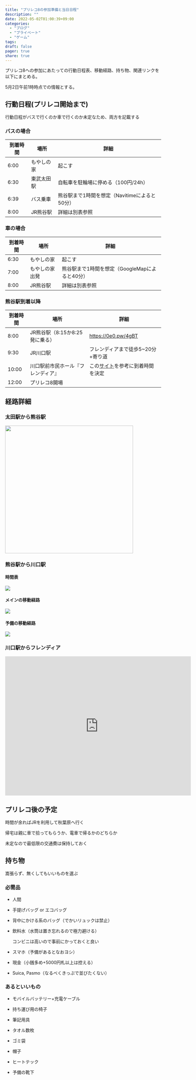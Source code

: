 ```yaml
---
title: "プリレコ8の参加準備と当日日程"
description: ""
date: 2022-05-02T01:00:39+09:00
categories:
  - "ブログ"
  - "プライベート"
  - "ゲーム"
tags:
draft: false
pager: true
share: true
---
```


プリレコ8への参加にあたっての行動日程表、移動経路、持ち物、関連リンクを以下にまとめる。

5月2日午前1時時点での情報とする。

## 行動日程(プリレコ開始まで)

行動日程がバスで行くのか車で行くのか未定なため、両方を記載する

### バスの場合

| 到着時間 | 場所    | 詳細                           |
| ---- | ----- | ---------------------------- |
| 6:00 | もやしの家 | 起こす                          |
| 6:30 | 東武太田駅 | 自転車を駐輪場に停める（100円/24h）        |
| 6:39 | バス乗車  | 熊谷駅まで1時間を想定（Navitimeによると50分） |
| 8:00 | JR熊谷駅 | 詳細は別表参照                      |

### 車の場合

| 到着時間 | 場所      | 詳細                            |
| ---- | ------- | ----------------------------- |
| 6:30 | もやしの家   | 起こす                           |
| 7:00 | もやしの家出発 | 熊谷駅まで1時間を想定（GoogleMapによると40分） |
| 8:00 | JR熊谷駅   | 詳細は別表参照                       |

### 熊谷駅到着以降

| 到着時間  | 場所                   | 詳細                                                                   |
| ----- | -------------------- | -------------------------------------------------------------------- |
| 8:00  | JR熊谷駅（8:15か8:25発に乗る） | https://0e0.pw/4gBT                                                  |
| 9:30  | JR川口駅                | フレンディアまで徒歩5~20分+寄り道                                                  |
| 10:00 | 川口駅前市民ホール『フレンディア』    | この[サイト](https://a-nima-figure.blog.ss-blog.jp/2019-10-05)を参考に到着時間を決定 |
| 12:00 | プリレコ8開場              |                                                                      |

## 経路詳細

### 太田駅から熊谷駅

<img src="./ota-kumagaya.jpeg" title="" alt="" width="413">

### 熊谷駅から川口駅

#### 時間表

![](./kumagaya-kawaguchi-time.png)

#### メインの移動経路

![](./kumagaya-kawaguchi-main.png)

#### 予備の移動経路

![](./kumagaya-kawaguchi-sub.png)

### 

### 川口駅からフレンディア

<div>
<iframe src="https://www.google.com/maps/embed?pb=!1m28!1m12!1m3!1d3235.934918105711!2d139.71622871531085!3d35.80153103097217!2m3!1f0!2f0!3f0!3m2!1i1024!2i768!4f13.1!4m13!3e2!4m5!1s0x6018936ef93ed8e1%3A0x2108995708cb90a4!2z5bed5Y-j6aeF44CB44CSMzMyLTAwMTcg5Z-8546J55yM5bed5Y-j5biC5qCE55S677yT5LiB55uu77yR4oiS77yS77yR!3m2!1d35.8019691!2d139.7176452!4m5!1s0x6018936e928097c1%3A0x8d627c9bf3d1b0f!2z44CSMzMyLTAwMTUg5Z-8546J55yM5bed5Y-j5biC5bed5Y-j77yR5LiB55uu77yR4oiS77yRIOODleODrOODs-ODh-OCo-OCog!3m2!1d35.801033!2d139.71848!5e0!3m2!1sja!2sjp!4v1651421472493!5m2!1sja!2sjp" width="600" height="450" style="border:0;" allowfullscreen="" loading="lazy" referrerpolicy="no-referrer-when-downgrade"></iframe>
</div>

## プリレコ後の予定

時間が余ればJRを利用して秋葉原へ行く

帰宅は親に車で拾ってもらうか、電車で帰るかのどちらか

未定なので最低限の交通費は保持しておく

## 持ち物

嵩張らず、無くしてもいいものを選ぶ

### 必需品

- 人間

- 手提げバッグ or エコバッグ

- 背中にかける系のバッグ（でかいリュックは禁止）

- 飲料水（水筒は置き忘れるので極力避ける）
  
  コンビニは高いので事前にかっておくと良い

- スマホ（予備があるとなおヨシ）

- 現金（小銭多め+5000円札以上は控える）

- Suica, Pasmo（なるべくきっぷで並びたくない）

### あるといいもの

- モバイルバッテリー+充電ケーブル

- 持ち運び用の椅子

- 筆記用具

- タオル数枚

- ゴミ袋

- 帽子

- ヒートテック

- 予備の靴下
